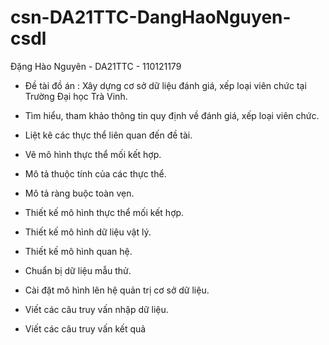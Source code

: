 # csn-DA21TTC-DangHaoNguyen-csdl
Đặng Hào Nguyên - DA21TTC - 110121179
- Đề tài đồ án : Xây dựng cơ sở dữ liệu đánh giá, xếp loại viên chức tại Trường Đại học Trà Vinh.

- Tìm hiểu, tham khảo thông tin quy định về đánh giá, xếp loại viên chức.
- Liệt kê các thực thể liên quan đến đề tài.
  
- Vẽ mô hình thực thể mối kết hợp.
- Mô tả thuộc tính của các thực thể.
- Mô tả ràng buộc toàn vẹn.
  
- Thiết kế mô hình thực thể mối kết hợp.
- Thiết kế mô hình dữ liệu vật lý.
- Thiết kế mô hình quan hệ.
  
- Chuẩn bị dữ liệu mẫu thử.
- Cài đặt mô hình lên hệ quản trị cơ sở dữ liệu.
  
- Viết các câu truy vấn nhập dữ liệu.
- Viết các câu truy vấn kết quả 
